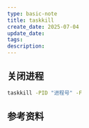 ```yaml
---
type: basic-note
title: taskkill
create_date: 2025-07-04
update_date: 
tags:
description:
---
```


## 关闭进程

```sh
taskkill -PID "进程号" -F
```

## 参考资料
